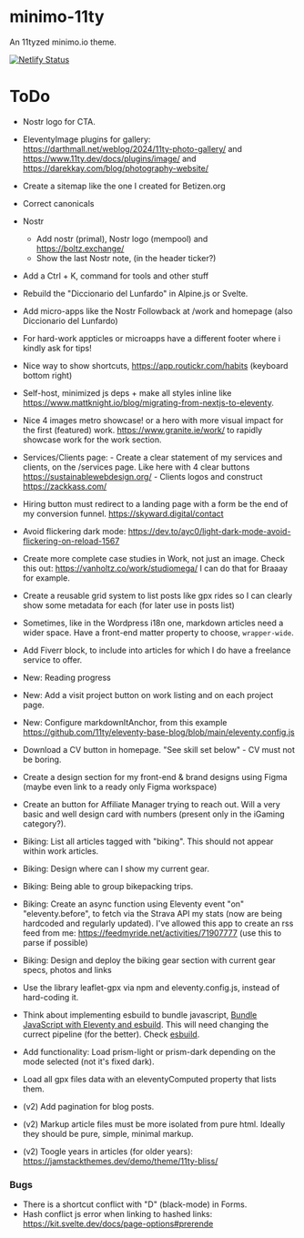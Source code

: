 # minimo-11ty

An 11tyzed minimo.io theme.

[![Netlify Status](https://api.netlify.com/api/v1/badges/f84a1fda-72ce-4e3f-bd8e-4edaa693026d/deploy-status)](https://app.netlify.com/sites/minimo-io/deploys)

# ToDo

- Nostr logo for CTA.
- EleventyImage plugins for gallery: https://darthmall.net/weblog/2024/11ty-photo-gallery/ and https://www.11ty.dev/docs/plugins/image/ and https://darekkay.com/blog/photography-website/
- Create a sitemap like the one I created for Betizen.org
- Correct canonicals
- Nostr
    - Add nostr (primal), Nostr logo (mempool) and https://boltz.exchange/
    - Show the last Nostr note, (in the header ticker?)
- Add a Ctrl + K, command for tools and other stuff
- Rebuild the "Diccionario del Lunfardo" in Alpine.js or Svelte.
- Add micro-apps like the Nostr Followback at /work and homepage (also Diccionario del Lunfardo)
- For hard-work appticles or microapps have a different footer where i kindly ask for tips!
- Nice way to show shortcuts, https://app.routickr.com/habits (keyboard bottom right)
- Self-host, minimized js deps + make all styles inline like https://www.mattknight.io/blog/migrating-from-nextjs-to-eleventy.
- Nice 4 images metro showcase! or a hero with more visual impact for the first (featured) work.
  https://www.granite.ie/work/ to rapidly showcase work for the work section.
- Services/Clients page: - Create a clear statement of my services and clients, on the /services page. Like here with 4 clear buttons https://sustainablewebdesign.org/ - Clients logos and construct https://zackkass.com/
- Hiring button must redirect to a landing page with a form be the end of my conversion funnel.
  https://skyward.digital/contact
- Avoid flickering dark mode: https://dev.to/ayc0/light-dark-mode-avoid-flickering-on-reload-1567
- Create more complete case studies in Work, not just an image. Check this out: https://vanholtz.co/work/studiomega/
  I can do that for Braaay for example.
- Create a reusable grid system to list posts like gpx rides so I can clearly show some metadata for each (for later use in posts list)
- Sometimes, like in the Wordpress i18n one, markdown articles need a wider space. Have a front-end matter property to choose, `wrapper-wide`.
- Add Fiverr block, to include into articles for which I do have a freelance service to offer.
- New: Reading progress
- New: Add a visit project button on work listing and on each project page.
- New: Configure markdownItAnchor, from this example https://github.com/11ty/eleventy-base-blog/blob/main/eleventy.config.js
- Download a CV button in homepage. "See skill set below" - CV must not be boring.
- Create a design section for my front-end & brand designs using Figma (maybe even link to a ready only Figma workspace)
- Create an button for Affiliate Manager trying to reach out.
  Will a very basic and well design card with numbers (present only in the iGaming category?).
- Biking: List all articles tagged with "biking". This should not appear within work articles.
- Biking: Design where can I show my current gear.
- Biking: Being able to group bikepacking trips.
- Biking: Create an async function using Eleventy event "on" "eleventy.before", to fetch via the Strava API my stats (now are being hardcoded and regularly updated). I've allowed this app to create an rss feed from me: https://feedmyride.net/activities/71907777 (use this to parse if possible)
- Biking: Design and deploy the biking gear section with current gear specs, photos and links
- Use the library leaflet-gpx via npm and eleventy.config.js, instead of hard-coding it.
- Think about implementing esbuild to bundle javascript, [Bundle JavaScript with Eleventy and esbuild](https://blog.r0b.io/post/bundle-javascript-with-eleventy-and-esbuild/). This will need changing the currect pipeline (for the better). Check [esbuild](https://github.com/evanw/esbuild).
- Add functionality: Load prism-light or prism-dark depending on the mode selected (not it's fixed dark).
- Load all gpx files data with an eleventyComputed property that lists them.

- (v2) Add pagination for blog posts.
- (v2) Markup article files must be more isolated from pure html. Ideally they should be pure, simple, minimal markup.
- (v2) Toogle years in articles (for older years): https://jamstackthemes.dev/demo/theme/11ty-bliss/

### Bugs

- There is a shortcut conflict with "D" (black-mode) in Forms.
- Hash conflict js error when linking to hashed links: https://kit.svelte.dev/docs/page-options#prerende
